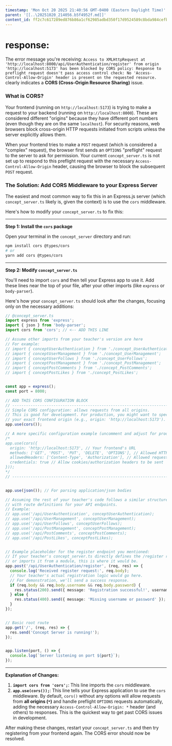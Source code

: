 ```yaml
---
timestamp: 'Mon Oct 20 2025 21:40:56 GMT-0400 (Eastern Daylight Time)'
parent: '[[..\20251020_214056.b5f4952f.md]]'
content_id: ff2c7c617289ed876b86a1cf62985adbd350f17d9524589c8bda984cefb09d16
---
```


# response:

The error message you're receiving: `Access to XMLHttpRequest at 'http://localhost:8000/api/UserAuthentication/register' from origin 'http://localhost:5173' has been blocked by CORS policy: Response to preflight request doesn't pass access control check: No 'Access-Control-Allow-Origin' header is present on the requested resource.` clearly indicates a **CORS (Cross-Origin Resource Sharing)** issue.

### What is CORS?

Your frontend (running on `http://localhost:5173`) is trying to make a request to your backend (running on `http://localhost:8000`). These are considered different "origins" because they have different port numbers (even though they are on the same `localhost`). For security reasons, web browsers block cross-origin HTTP requests initiated from scripts unless the server explicitly allows them.

When your frontend tries to make a `POST` request (which is considered a "complex" request), the browser first sends an `OPTIONS` "preflight" request to the server to ask for permission. Your current `concept_server.ts` is not set up to respond to this preflight request with the necessary `Access-Control-Allow-Origin` header, causing the browser to block the subsequent `POST` request.

### The Solution: Add CORS Middleware to your Express Server

The easiest and most common way to fix this in an Express.js server (which `concept_server.ts` likely is, given the context) is to use the `cors` middleware.

Here's how to modify your `concept_server.ts` to fix this:

***

**Step 1: Install the `cors` package**

Open your terminal in the `concept_server` directory and run:

```bash
npm install cors @types/cors
# or
yarn add cors @types/cors
```

***

**Step 2: Modify `concept_server.ts`**

You'll need to import `cors` and then tell your Express app to use it. Add these lines near the top of your file, after your other imports (like `express` or `body-parser`).

Here's how your `concept_server.ts` should look after the changes, focusing only on the necessary additions:

```typescript
// @concept_server.ts
import express from 'express';
import { json } from 'body-parser';
import cors from 'cors'; // <-- ADD THIS LINE

// Assume other imports from your teacher's version are here
// For example:
// import { conceptUserAuthentication } from './concept_UserAuthentication';
// import { conceptUserManagement } from './concept_UserManagement';
// import { conceptUserFollows } from './concept_UserFollows';
// import { conceptPostManagement } from './concept_PostManagement';
// import { conceptPostComments } from './concept_PostComments';
// import { conceptPostLikes } from './concept_PostLikes';


const app = express();
const port = 8000;

// ADD THIS CORS CONFIGURATION BLOCK
// -----------------------------------------------------------------------------
// Simple CORS configuration: allows requests from all origins.
// This is good for development. For production, you might want to specify
// your exact frontend origin (e.g., origin: 'http://localhost:5173').
app.use(cors());

// A more specific configuration example (uncomment and adjust for production):
/*
app.use(cors({
  origin: 'http://localhost:5173', // Your frontend's URL
  methods: ['GET', 'POST', 'PUT', 'DELETE', 'OPTIONS'], // Allowed HTTP methods
  allowedHeaders: ['Content-Type', 'Authorization'], // Allowed request headers
  credentials: true // Allow cookies/authorization headers to be sent
}));
*/
// -----------------------------------------------------------------------------


app.use(json()); // For parsing application/json bodies

// Assuming the rest of your teacher's code follows a similar structure,
// with route definitions for your API endpoints.
// Example:
// app.use('/api/UserAuthentication', conceptUserAuthentication);
// app.use('/api/UserManagement', conceptUserManagement);
// app.use('/api/UserFollows', conceptUserFollows);
// app.use('/api/PostManagement', conceptPostManagement);
// app.use('/api/PostComments', conceptPostComments);
// app.use('/api/PostLikes', conceptPostLikes);


// Example placeholder for the register endpoint you mentioned:
// If your teacher's concept_server.ts directly defines the /register route
// or imports it from a module, this is where it would be.
app.post('/api/UserAuthentication/register', (req, res) => {
  console.log('Received register request:', req.body);
  // Your teacher's actual registration logic would go here.
  // For demonstration, we'll send a success response.
  if (req.body && req.body.username && req.body.password) {
    res.status(200).send({ message: 'Registration successful!', username: req.body.username });
  } else {
    res.status(400).send({ message: 'Missing username or password' });
  }
});


// Basic root route
app.get('/', (req, res) => {
  res.send('Concept Server is running!');
});


app.listen(port, () => {
  console.log(`Server listening on port ${port}`);
});

```

***

**Explanation of Changes:**

1. **`import cors from 'cors';`**: This line imports the `cors` middleware.
2. **`app.use(cors());`**: This line tells your Express application to use the `cors` middleware. By default, `cors()` without any options will allow requests from **all origins (`*`)** and handle preflight `OPTIONS` requests automatically, adding the necessary `Access-Control-Allow-Origin: *` header (and others) to responses. This is the quickest way to get past CORS issues in development.

After making these changes, restart your `concept_server.ts` and then try registering from your frontend again. The CORS error should now be resolved.
